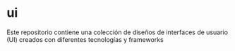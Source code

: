 # ui
Este repositorio contiene una colección de diseños de interfaces de usuario (UI) creados con diferentes tecnologías y frameworks
